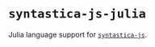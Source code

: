 # `syntastica-js-julia`

Julia language support for [`syntastica-js`](https://www.npmjs.com/package/@syntastica/core).
